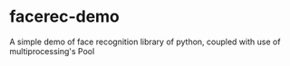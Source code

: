 # facerec-demo

A simple demo of face recognition library of python, coupled with use of multiprocessing's Pool

